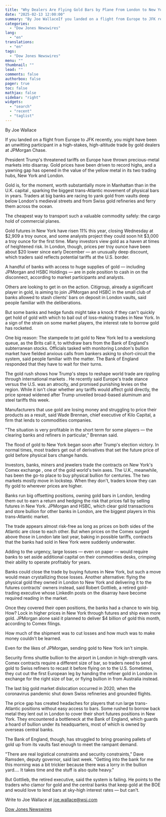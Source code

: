 ```yaml
---
title: "Why Dealers Are Flying Gold Bars by Plane From London to New York — WSJ"
date: "2025-02-13 12:00:00"
summary: "By Joe WallaceIf you landed on a flight from Europe to JFK recently, you might have been an unwitting participant in a high-stakes, high-altitude trade by gold dealers at JPMorgan Chase.President Trump's threatened tariffs on Europe have thrown precious-metal markets into disarray. Gold prices have been driven to record highs,..."
categories:
  - "Dow Jones Newswires"
lang:
  - "en"
translations:
  - "en"
tags:
  - "Dow Jones Newswires"
menu: ""
thumbnail: ""
lead: ""
comments: false
authorbox: false
pager: true
toc: false
mathjax: false
sidebar: "right"
widgets:
  - "search"
  - "recent"
  - "taglist"
---
```


By Joe Wallace

If you landed on a flight from Europe to JFK recently, you might have been an unwitting participant in a high-stakes, high-altitude trade by gold dealers at JPMorgan Chase.

President Trump's threatened tariffs on Europe have thrown precious-metal markets into disarray. Gold prices have been driven to record highs, and a yawning gap has opened in the value of the yellow metal in its two trading hubs, New York and London.

Gold is, for the moment, worth substantially more in Manhattan than in the U.K. capital , sparking the biggest trans-Atlantic movement of physical bars in years. Traders at big banks are racing to yank gold from vaults deep below London's medieval streets and from Swiss gold refineries and ferry them across the ocean.

The cheapest way to transport such a valuable commodity safely: the cargo hold of commercial planes.

Gold futures in New York have risen 11% this year, closing Wednesday at $2,909 a troy ounce, and some analysts project they could soon hit $3,000 a troy ounce for the first time. Many investors view gold as a haven at times of heightened risk. In London, though, prices per troy ounce have been about $20 lower since early December — an unusually deep discount, which traders said reflects potential tariffs at the U.S. border.

A handful of banks with access to huge supplies of gold — including JPMorgan and HSBC Holdings — are in pole position to cash in on the disconnect, according to market participants and analysts.

Others are looking to get in on the action. Citigroup, already a significant player in gold, is aiming to join JPMorgan and HSBC in the small club of banks allowed to stash clients' bars on deposit in London vaults, said people familiar with the deliberations.

But some banks and hedge funds might take a knock if they can't quickly get hold of gold with which to bail out of loss-making trades in New York. In a sign of the strain on some market players, the interest rate to borrow gold has rocketed.

One big reason: The stampede to jet gold to New York led to a weekslong queue, as the Brits call it, to withdraw bars from the Bank of England's subterranean stocks. Officials tasked with monitoring London's bullion market have fielded anxious calls from bankers asking to short-circuit the system, said people familiar with the matter. The Bank of England responded that they have to wait for their turns.

The gold rush shows how Trump's steps to reshape world trade are rippling through international markets . He recently said Europe's trade stance versus the U.S. was an atrocity, and promised punishing levies on the region. While it isn't clear whether any tariffs would affect gold directly, the price spread widened after Trump unveiled broad-based aluminum and steel tariffs this week.

Manufacturers that use gold are losing money and struggling to price their products as a result, said Wade Brennan, chief executive of Kilo Capital, a firm that lends to commodities companies.

"The situation is very profitable in the short term for some players — the clearing banks and refiners in particular," Brennan said.

The flood of gold to New York began soon after Trump's election victory. In normal times, most traders get out of derivatives that set the future price of gold before physical bars change hands.

Investors, banks, miners and jewelers trade the contracts on New York's Comex exchange , one of the gold world's twin axes. The U.K., meanwhile, has been the go-to place to buy physical bullion for centuries. The two markets mostly move in lockstep. When they don't, traders know they can fly gold to wherever prices are higher.

Banks run big offsetting positions, owning gold bars in London, lending them out to earn a return and hedging the risk that prices fall by selling futures in New York. JPMorgan and HSBC, which clear gold transactions and store bullion for other banks in London, are the biggest players in this trans-Atlantic market.

The trade appears almost risk-free as long as prices on both sides of the Atlantic are close to each other. But when prices on the Comex surged above those in London late last year, baking in possible tariffs, contracts that the banks had sold in New York were suddenly underwater.

Adding to the urgency, large losses — even on paper — would require banks to set aside additional capital on their commodities desks, crimping their ability to operate profitably for years.

Banks could close the trade by buying futures in New York, but such a move would mean crystallizing those losses. Another alternative: flying the physical gold they owned in London to New York and delivering it to the futures contracts' owners instead, said Robert Gottlieb, a retired gold-trading executive whose LinkedIn posts on the disarray have become required reading in the market.

Once they covered their open positions, the banks had a chance to win big. How? Lock in higher prices in New York through futures and ship even more gold. JPMorgan alone said it planned to deliver $4 billion of gold this month, according to Comex filings.

How much of the shipment was to cut losses and how much was to make money couldn't be learned.

Even for the likes of JPMorgan, sending gold to New York isn't simple.

Security firms shuttle bullion to the airport in London in high-strength vans. Comex contracts require a different size of bar, so traders need to send gold to Swiss refiners to recast it before flying on to the U.S. Sometimes, they cut out the first European leg by handing the refiner gold in London in exchange for the right size of bar, or flying bullion in from Australia instead.

The last big gold market dislocation occurred in 2020, when the coronavirus pandemic shut down Swiss refineries and grounded flights.

The price gap has created headaches for players that run large trans-Atlantic positions without easy access to bars. Some rushed to borrow back metal they lent out in London to cover their short futures positions in New York. They encountered a bottleneck at the Bank of England, which guards a hoard of bullion under its headquarters, most of which is owned by overseas central banks.

The Bank of England, though, has struggled to bring groaning pallets of gold up from its vaults fast enough to meet the rampant demand.

"There are real logistical constraints and security constraints," Dave Ramsden, deputy governor, said last week. "Getting into the bank for me this morning was a bit trickier because there was a lorry in the bullion yard.... It takes time and the stuff is also quite heavy."

But Gottlieb, the retired executive, said the system is failing. He points to the traders who clamor for gold and the central banks that keep gold at the BOE and would love to lend bars at sky-high interest rates — but can't.

Write to Joe Wallace at joe.wallace@wsj.com

[Dow Jones Newswires](https://www.tradingview.com/news/DJN_DN20250212017294:0/)
